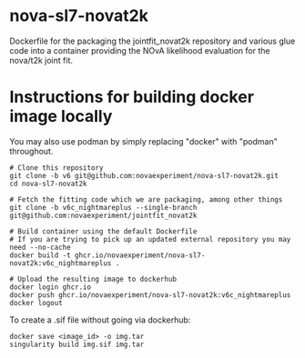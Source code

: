 # nova-sl7-novat2k

Dockerfile for the packaging the jointfit_novat2k repository and various glue
code into a container providing the NOvA likelihood evaluation for the nova/t2k
joint fit.

# Instructions for building docker image locally

You may also use podman by simply replacing "docker" with "podman" throughout.

    # Clone this repository
    git clone -b v6 git@github.com:novaexperiment/nova-sl7-novat2k.git
    cd nova-sl7-novat2k

    # Fetch the fitting code which we are packaging, among other things
    git clone -b v6c_nightmareplus --single-branch git@github.com:novaexperiment/jointfit_novat2k

    # Build container using the default Dockerfile
    # If you are trying to pick up an updated external repository you may need --no-cache
    docker build -t ghcr.io/novaexperiment/nova-sl7-novat2k:v6c_nightmareplus .

    # Upload the resulting image to dockerhub
    docker login ghcr.io
    docker push ghcr.io/novaexperiment/nova-sl7-novat2k:v6c_nightmareplus
    docker logout

To create a .sif file without going via dockerhub:

    docker save <image_id> -o img.tar
    singularity build img.sif img.tar
